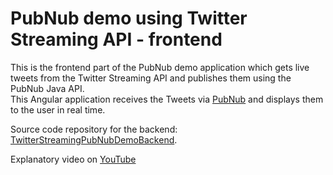 # PubNub demo using Twitter Streaming API - frontend

This is the frontend part of the PubNub demo application which gets live tweets from the
Twitter Streaming API and publishes them using the PubNub Java API.  
This Angular application receives the Tweets via [PubNub](https://www.pubnub.com/) and displays them to the user in real time.  
  
Source code repository for the backend: [TwitterStreamingPubNubDemoBackend](https://github.com/VictorGil/TwitterStreamingPubNubDemoBackend).  
  
Explanatory video on [YouTube](https://youtu.be/A0QXLJFLzm4)  

